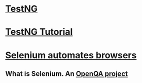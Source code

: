 # [TestNG](http://testng.org/doc/index.html) 
# [TestNG Tutorial](http://www.tutorialspoint.com/testng/index.htm)
# [Selenium automates browsers](http://docs.seleniumhq.org/)

## What is Selenium. An [OpenQA project](http://www.openqa.org/)

